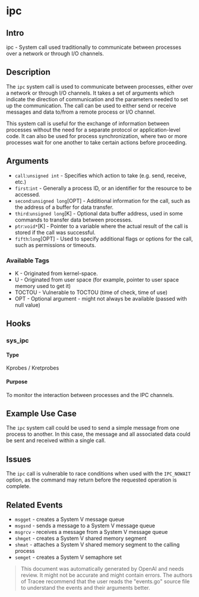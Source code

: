 
# ipc

## Intro
ipc - System call used traditionally to communicate between processes over a network or through I/O channels.

## Description
The `ipc` system call is used to communicate between processes, either over a network or through I/O channels. It takes a set of arguments which indicate the direction of communication and the parameters needed to set up the communication. The call can be used to either send or receive messages and data to/from a remote process or I/O channel.

This system call is useful for the exchange of information between processes without the need for a separate protocol or application-level code. It can also be used for process synchronization, where two or more processes wait for one another to take certain actions before proceeding.

## Arguments
* `call`:`unsigned int` -  Specifies which action to take (e.g. send, receive, etc.)
* `first`:`int` - Generally a process ID, or an identifier for the resource to be accessed.
* `second`:`unsigned long`[OPT] - Additional information for the call, such as the address of a buffer for data transfer.
* `third`:`unsigned long`[K] -  Optional data buffer address, used in some commands to transfer data between processes.
* `ptr`:`void*`[K] - Pointer to a variable where the actual result of the call is stored if the call was successful.
* `fifth`:`long`[OPT] - Used to specify additional flags or options for the call, such as permissions or timeouts.

### Available Tags
* K - Originated from kernel-space.
* U - Originated from user space (for example, pointer to user space memory used to get it)
* TOCTOU - Vulnerable to TOCTOU (time of check, time of use)
* OPT - Optional argument - might not always be available (passed with null value)

## Hooks
### sys_ipc
#### Type
Kprobes / Kretprobes 
#### Purpose
To monitor the interaction between processes and the IPC channels.

## Example Use Case
The `ipc` system call could be used to send a simple message from one process to another. In this case, the message and all associated data could be sent and received within a single call.

## Issues
The `ipc` call is vulnerable to race conditions when used with the `IPC_NOWAIT` option, as the command may return before the requested operation is complete.

## Related Events
* `msgget` - creates a System V message queue
* `msgsnd` - sends a message to a System V message queue
* `msgrcv` - receives a message from a System V message queue
* `shmget` - creates a System V shared memory segment
* `shmat` - attaches a System V shared memory segment to the calling process
* `semget` - creates a System V semaphore set

> This document was automatically generated by OpenAI and needs review. It might
> not be accurate and might contain errors. The authors of Tracee recommend that
> the user reads the "events.go" source file to understand the events and their
> arguments better.
